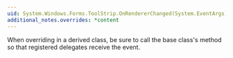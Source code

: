 ```yaml
---
uid: System.Windows.Forms.ToolStrip.OnRendererChanged(System.EventArgs)
additional_notes.overrides: *content
---
```


<p>When overriding <xref href="System.Windows.Forms.ToolStrip.OnRendererChanged(System.EventArgs)"></xref> in a derived class, be sure to call the base class's <xref href="System.Windows.Forms.ToolStrip.OnRendererChanged(System.EventArgs)"></xref> method so that registered delegates receive the event.</p>


